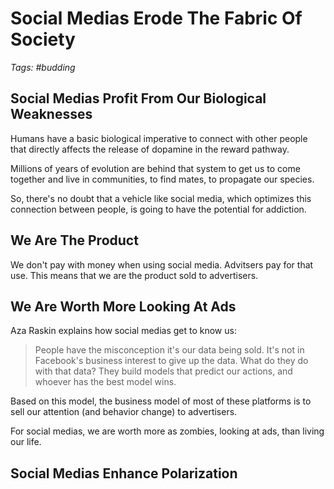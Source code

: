 # Social Medias Erode The Fabric Of Society

_Tags: #budding_

## Social Medias Profit From Our Biological Weaknesses

Humans have a basic biological imperative to connect with other people that directly affects the release of dopamine in the reward pathway.

Millions of years of evolution are behind that system to get us to come together and live in communities, to find mates, to propagate our species.

So, there's no doubt that a vehicle like social media, which optimizes this connection between people, is going to have the potential for addiction.

## We Are The Product

We don't pay with money when using social media. Advitsers pay for that use. This means that we are the product sold to advertisers.

## We Are Worth More Looking At Ads

Aza Raskin explains how social medias get to know us:

> People have the misconception it's our data being sold. It's not in Facebook's business interest to give up the data. What do they do with that data? They build models that predict our actions, and whoever has the best model wins.

Based on this model, the business model of most of these platforms is to sell our attention (and behavior change) to advertisers.

For social medias, we are worth more as zombies, looking at ads, than living our life.

## Social Medias Enhance Polarization
